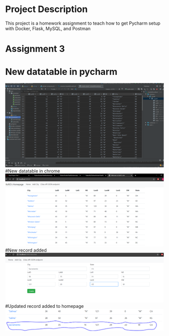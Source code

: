 # Project Description
This project is a homework assignment to teach how to get Pycharm setup with Docker, Flask, MySQL, and Postman

# Assignment 3
# New datatable in pycharm
![pycharm data query](screenshots/newdbp.PNG)
#New datatable in chrome
![pycharm data query](screenshots/newdp-1.PNG)
#New record added
![pycharm data query](screenshots/newdbp-3.PNG)
#Updated record added to homepage
![pycharm data query](screenshots/newdbp-4.PNG)

